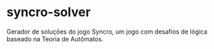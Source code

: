 # syncro-solver
Gerador de soluções do jogo Syncro, um jogo com desafios de lógica baseado na Teoria de Autômatos.
